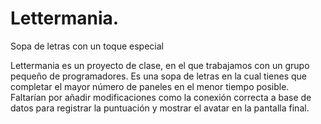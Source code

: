 # Lettermania.
Sopa de letras con un toque especial

Lettermania es un proyecto de clase, en el que trabajamos con un grupo pequeño de programadores. Es una sopa de letras en la cual tienes que completar el mayor número de paneles
en el menor tiempo posible. Faltarían por añadir modificaciones como la conexión correcta a base de datos para registrar la puntuación y mostrar el avatar en la pantalla final.
